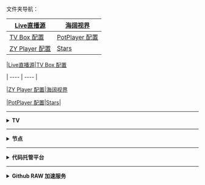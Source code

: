 文件夹导航：

|[Live直播源](https://github.com/aa1555/Repository/tree/main/Video/Live%E7%9B%B4%E6%92%AD%E6%BA%90)|[海阔视界](https://github.com/aa1555/Repository/tree/main/Video/%E6%B5%B7%E9%98%94%E8%A7%86%E7%95%8C)|
|  ----  | ----   |
|[TV Box 配置](https://github.com/aa1555/Repository/tree/main/Video/TV%20Box%20%E9%85%8D%E7%BD%AE)|[PotPlayer 配置](https://github.com/aa1555/Repository/tree/main/Video/PotPlayer%20%E9%85%8D%E7%BD%AE)|
|[ZY Player 配置](https://github.com/aa1555/Repository/tree/main/Video/ZY%20Player%20%E9%85%8D%E7%BD%AE)|[Stars](https://github.com/aa1555?tab=stars)|




|[Live直播源](https://github.com/aa1555/Repository/tree/main/Video/Live%E7%9B%B4%E6%92%AD%E6%BA%90)|[TV Box 配置](https://github.com/aa1555/Repository/tree/main/Video/TV%20Box%20%E9%85%8D%E7%BD%AE)




|  ----  | ----   |




|[ZY Player 配置](https://github.com/aa1555/Repository/tree/main/Video/ZY%20Player%20%E9%85%8D%E7%BD%AE)|[海阔视界](https://github.com/aa1555/Repository/tree/main/Video/%E6%B5%B7%E9%98%94%E8%A7%86%E7%95%8C)




|[PotPlayer 配置](https://github.com/aa1555/Repository/tree/main/Video/PotPlayer%20%E9%85%8D%E7%BD%AE)|[Stars](https://github.com/aa1555?tab=stars)|

</details>

<hr>































<details>
  
  <summary><b>TV</b></summary>

<h2 align="center">接口工具</h2>

[📺直播源格式转换](https://guihet.com/tvlistconvert.html) 

[📺加密接口解析提取](https://www.lige.fit/ua) 

[📺TVBox配置编辑器](http://qiqiv.cn/tvbox/) 

[📺TXT文本处理工具](http://www.txttool.com/)

[📺国内外电视频道直播源搜索]( https://www.foodieguide.com/iptvsearch)

<hr>

<h2 align="center">接口订阅</h2>

### 自用的TV接口

<details>
  
  <summary><b>详情</b></summary>

#### TV Box接口

- <b>🗂自用仓:</b>

  https://ghproxy.net/https://raw.githubusercontent.com/aa1555/Repository/main/Video/TV%20Box%20%E9%85%8D%E7%BD%AE/TVBox%20%E8%87%AA%E7%94%A8%E4%BB%93.json

#### ZY Player 接口

- 一键导入配置:
 https://ghproxy.net/https://raw.githubusercontent.com/aa1555/Repository/main/Video/ZY%20Player%20%E9%85%8D%E7%BD%AE/ZY%20Player%20%E6%95%B0%E6%8D%AE%E6%BA%90.json

</details>

<hr>

### 收集的TV接口

<details>
  
  <summary><b>详情</b></summary>

#### 项目地址：[fanmingming/live](https://github.com/fanmingming/live)

  收集国内直连的电视直播源（信号非常好）：

- <b>📺直播源：</b>

  https://live.fanmingming.com/tv/m3u/global.m3u

  https://ghproxy.net/https://raw.githubusercontent.com/fanmingming/live/main/tv/m3u/global.m3u

#### 项目地址：[mengzehe/TVBox](https://github.com/mengzehe/TVBox)

  专注于收集影视源，直播源

- <b>🗂单仓：</b>

  https://ghproxy.net/https://raw.githubusercontent.com/mengzehe/TVBox/main/ck.json
  
- <b>🗂单仓2：<b>

  https://ghproxy.net/https://raw.githubusercontent.com/mengzehe/TVBox/main/ck2.json
  
- <b>🗂🗂多仓：<b>

  https://ghproxy.net/https://raw.githubusercontent.com/mengzehe/TVBox/main/%E8%87%AA%E7%94%A8%E5%A4%9A%E4%BB%93

#### 项目地址：[gaotianliuyun gao](https://github.com/gaotianliuyun/gao)

  收集了很多接口

#### 项目地址：[ls125781003/dmtg](https://github.com/ls125781003/dmtg)

  整理了很多订阅代码

#### 项目地址：[2hacc/TVBox](https://github.com/2hacc/TVBox)

- <b>TV Box接口：</b>

  https://ghproxy.net/https://raw.githubusercontent.com/2hacc/TVBox/main/tvbox.json

- <b>小雅接口：</b>

  https://ghproxy.net/https://raw.githubusercontent.com/2hacc/TVBox/main/xiaoya.json

- <b> 📺海外直播源：</b>

  https://ghproxy.net/https://raw.githubusercontent.com/2hacc/TVBox/main/live/hlive.txt

#### 项目地址：[dxawi/0](https://github.com/dxawi/0)

- <b>📺直播源</b>（信号不错）：

  https://ghproxy.net/https://raw.githubusercontent.com/dxawi/0/main/tvlive.txt

- <b>TV Box接口：</b>

  https://ghproxy.net/https://raw.githubusercontent.com/dxawi/0/main/0.json

#### 项目地址：[guot55/YGBH](https://github.com/guot55/YGBH)

</details>

</details>

<hr>

































<details>
  
  <summary><b>节点</b></summary>

<h2 align="center">节点工具</h2>

[代理工具](https://github.com/aa1555/Repository/blob/main/Nodes/代理工具.md) | [订阅转换](https://bianyuan.xyz/) | [节点转Clash](https://v1.v2rayse.com/v2ray-clash/) | [Base64编码解码](https://tool.oschina.net/encrypt?type=3) | [TXT文本处理工具](http://www.txttool.com/)

<hr>

<h2 align="center">节点订阅</h2>

### 自用的节点订阅

<details>
  
  <summary><b>详情</b></summary>

- <b>Clash 订阅链接：</b>

  https://ghproxy.net/https://raw.githubusercontent.com/aa1555/Repository/main/Nodes/Clash.txt

- <b>V2Ray 订阅链接：</b>

  https://ghproxy.net/https://raw.githubusercontent.com/aa1555/Repository/main/Nodes/V2Ray.txt

</details>

<hr>

### 收集的节点订阅

<details>
  
  <summary><b>详情</b></summary>

#### [get_subscribe](https://github.com/ermaozi/get_subscribe) 

- <b>Clash订阅链接：</b>

  https://ghproxy.net/https://raw.githubusercontent.com/ermaozi/get_subscribe/main/subscribe/clash.yml

- <b>V2ray订阅链接：</b>

  https://ghproxy.net/https://raw.githubusercontent.com/ermaozi/get_subscribe/main/subscribe/v2ray.txt

<hr>

#### [free_clash_vpn](https://github.com/ermaozi01/free_clash_vpn)

- <b>Clash订阅链接：</b>

  https://ghproxy.net/https://raw.githubusercontent.com/ermaozi01/free_clash_vpn/main/subscribe/clash.yml

- <b>V2Ray订阅链接：</b>

  https://ghproxy.net/https://raw.githubusercontent.com/ermaozi01/free_clash_vpn/main/subscribe/v2ray.txt

<hr>

#### [freenode](https://github.com/ripaojiedian/freenode)

- <b>Clash订阅：</b>

  https://ghproxy.net/https://raw.githubusercontent.com/ripaojiedian/freenode/main/clash

- <b>通用base64/v2ray订阅：</b>

  https://ghproxy.net/https://raw.githubusercontent.com/ripaojiedian/freenode/main/sub

<hr>

#### [Nodpai](https://github.com/Paimonhub/Nodpai)

 - <b>Clash订阅：</b>

   https://sub.pmsub.me/clash.yaml

- <b>通用base64/v2ray订阅：</b>

  https://sub.pmsub.me/base64

<hr>

#### [v2ray](https://github.com/mfuu/v2ray)

- <b>Clash订阅：</b>

  https://ghproxy.net/https://raw.githubusercontent.com/mfuu/v2ray/master/clash.yaml

- <b>V2Ray订阅链接:</b>

  https://ghproxy.net/https://raw.githubusercontent.com/mfuu/v2ray/master/v2ray

<hr>

#### [Free-servers](https://github.com/Pawdroid/Free-servers)

- <b>订阅链接：</b>

  https://ghproxy.net/https://raw.githubusercontent.com/Pawdroid/Free-servers/main/sub

<hr>

#### TG群[OEO公益免费节点](https://t.me/oeo12)

- <b>Clash订阅链接：</b>

  https://tt.vg/PZNLh

- <b>通用订阅链接：</b>

  https://tt.vg/eHAmR

<hr>

#### [Auto_proxy](https://github.com/w1770946466/Auto_proxy)

- <b>多协议Base64编码：</b>

  https://ghproxy.net/https://raw.githubusercontent.com/w1770946466/Auto_proxy/main/Long_term_subscription_num

  `合并节点总数: 910`

- <b>多协议Base64编码：</b>

  https://ghproxy.net/https://raw.githubusercontent.com/w1770946466/Auto_proxy/main/Long_term_subscription1

  `合并节点总数: 114`

- <b>多协议Base64编码：</b>

  https://ghproxy.net/https://raw.githubusercontent.com/w1770946466/Auto_proxy/main/Long_term_subscription2

  `合并节点总数: 114`

- <b>多协议Base64编码：</b>

  https://ghproxy.net/https://raw.githubusercontent.com/w1770946466/Auto_proxy/main/Long_term_subscription3

  `合并节点总数: 114`

- <b>多协议Base64编码：</b>

  https://ghproxy.net/https://raw.githubusercontent.com/w1770946466/Auto_proxy/main/Long_term_subscription4

  `合并节点总数: 114`

- <b>多协议Base64编码：</b>

  https://ghproxy.net/https://raw.githubusercontent.com/w1770946466/Auto_proxy/main/Long_term_subscription5

  `合并节点总数: 114`

- <b>多协议Base64编码：</b>

  https://ghproxy.net/https://raw.githubusercontent.com/w1770946466/Auto_proxy/main/Long_term_subscription6

  `合并节点总数: 114`

- <b>多协议Base64编码：</b>

  https://ghproxy.net/https://raw.githubusercontent.com/w1770946466/Auto_proxy/main/Long_term_subscription7

  `合并节点总数: 114`

- <b>多协议Base64编码：</b>

  https://ghproxy.net/https://raw.githubusercontent.com/w1770946466/Auto_proxy/main/Long_term_subscription8

  `合并节点总数: 112`

- <b>Clash 订阅链接：</b>

  https://ghproxy.net/https://raw.githubusercontent.com/w1770946466/Auto_proxy/main/Long_term_subscription1.yaml

- <b>Clash 订阅链接：</b>

  https://ghproxy.net/https://raw.githubusercontent.com/w1770946466/Auto_proxy/main/Long_term_subscription2.yaml

- <b>Clash 订阅链接：</b>

  https://ghproxy.net/https://raw.githubusercontent.com/w1770946466/Auto_proxy/main/Long_term_subscription3.yaml
  
</details>

</details>

<hr>
































<details>
  
  <summary><b>代码托管平台</b></summary>

- [GitHub](https://github.com/)

- [极狐GitLab](https://jihulab.com/)

- [Gitee](https://gitee.com/)

- [Agit](https://agit.ai/)

- [NotABug](https://notabug.org/explore/repos)

</details>

<hr>































<details>
  
  <summary><b>Github RAW 加速服务</b></summary>

- 官网：https://ghproxy.net

  加速链接：

  `https://ghproxy.net/`后面接raw地址
  <hr>



- 官网：https://gh-proxy.com

  加速链接：

  `https://gh-proxy.com/`后面接raw地址
  <hr>



- 官网：https://mirror.ghproxy.com

  加速链接：

  `https://mirror.ghproxy.com/`后面接raw地址
  <hr>



- 官网：https://gh.api.99988866.xyz

  加速链接：

  `https://gh.api.99988866.xyz/`后面接raw地址
  <hr>



- 官网：https://www.jsdelivr.com/github

  加速链接：

  `https://fastly.jsdelivr.net/gh/`后面接raw地址的用户名及后面部分，把main前面的/改成@
  
  `https://cdn.jsdelivr.net/gh/`后面接raw地址的用户名及后面部分，把main前面的/改成@
  
  `https://gcore.jsdelivr.net/gh/`后面接raw地址的用户名及后面部分，把main前面的/改成@
  <hr>
  


- 官网：https://doc.fastgit.org/zh-cn

  加速链接：
  
  `https://raw.fastgit.org/`后面接raw地址的用户名及后面部分。
  <hr>



- `https://jsd.cdn.gitkf.com/gh/`后面接raw地址的用户名及后面部分，把main前面的/改成@
  <hr>
  
  
  
- 官网：https://gitmirror.com

  加速链接：

  `https://raw.gitmirror.com/`后面接raw地址的用户名及后面部分

</details>